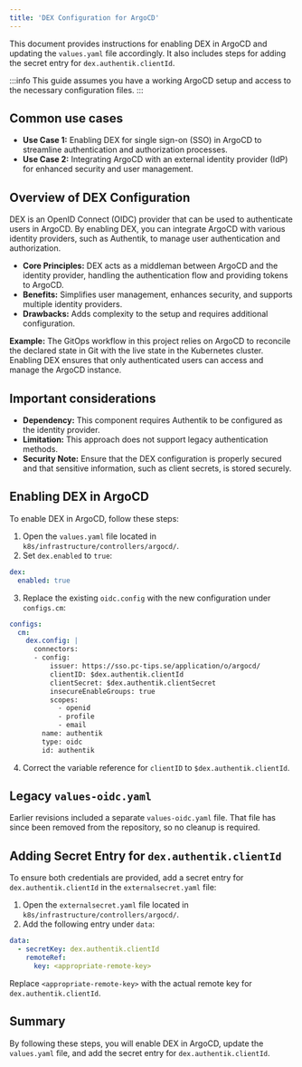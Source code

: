 ```yaml
---
title: 'DEX Configuration for ArgoCD'
---
```


This document provides instructions for enabling DEX in ArgoCD and updating the `values.yaml` file accordingly. It also includes steps for adding the secret entry for `dex.authentik.clientId`.

:::info
This guide assumes you have a working ArgoCD setup and access to the necessary configuration files.
:::

## Common use cases

- **Use Case 1:** Enabling DEX for single sign-on (SSO) in ArgoCD to streamline authentication and authorization processes.
- **Use Case 2:** Integrating ArgoCD with an external identity provider (IdP) for enhanced security and user management.

## Overview of DEX Configuration

DEX is an OpenID Connect (OIDC) provider that can be used to authenticate users in ArgoCD. By enabling DEX, you can integrate ArgoCD with various identity providers, such as Authentik, to manage user authentication and authorization.

- **Core Principles:** DEX acts as a middleman between ArgoCD and the identity provider, handling the authentication flow and providing tokens to ArgoCD.
- **Benefits:** Simplifies user management, enhances security, and supports multiple identity providers.
- **Drawbacks:** Adds complexity to the setup and requires additional configuration.

**Example:** The GitOps workflow in this project relies on ArgoCD to reconcile the declared state in Git with the live state in the Kubernetes cluster. Enabling DEX ensures that only authenticated users can access and manage the ArgoCD instance.

## Important considerations

- **Dependency:** This component requires Authentik to be configured as the identity provider.
- **Limitation:** This approach does not support legacy authentication methods.
- **Security Note:** Ensure that the DEX configuration is properly secured and that sensitive information, such as client secrets, is stored securely.

## Enabling DEX in ArgoCD

To enable DEX in ArgoCD, follow these steps:

1. Open the `values.yaml` file located in `k8s/infrastructure/controllers/argocd/`.
2. Set `dex.enabled` to `true`:

```yaml
dex:
  enabled: true
```

3. Replace the existing `oidc.config` with the new configuration under `configs.cm`:

```yaml
configs:
  cm:
    dex.config: |
      connectors:
      - config:
          issuer: https://sso.pc-tips.se/application/o/argocd/
          clientID: $dex.authentik.clientId
          clientSecret: $dex.authentik.clientSecret
          insecureEnableGroups: true
          scopes:
            - openid
            - profile
            - email
        name: authentik
        type: oidc
        id: authentik
```

4. Correct the variable reference for `clientID` to `$dex.authentik.clientId`.

## Legacy `values-oidc.yaml`

Earlier revisions included a separate `values-oidc.yaml` file. That file has since been removed from the repository, so no cleanup is required.

## Adding Secret Entry for `dex.authentik.clientId`

To ensure both credentials are provided, add a secret entry for `dex.authentik.clientId` in the `externalsecret.yaml` file:

1. Open the `externalsecret.yaml` file located in `k8s/infrastructure/controllers/argocd/`.
2. Add the following entry under `data`:

```yaml
data:
  - secretKey: dex.authentik.clientId
    remoteRef:
      key: <appropriate-remote-key>
```

Replace `<appropriate-remote-key>` with the actual remote key for `dex.authentik.clientId`.

## Summary

By following these steps, you will enable DEX in ArgoCD, update the `values.yaml` file, and add the secret entry for `dex.authentik.clientId`.

